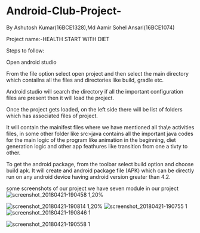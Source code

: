 # Android-Club-Project-
By Ashutosh Kumar(16BCE1328),Md Aamir Sohel Ansari(16BCE1074)

Project name:-HEALTH START WITH DIET

Steps to follow:

Open android studio

From the file option select open project and then select the main directory which contailns all the files and directories like build, gradle etc.

Android studio will search the directory if all the important configuration files are present then it will load the project.

Once the project gets loaded, on the left side there will be list of folders which has associated files of project.

It will contain the mainifest files where we have mentioned all tha\e activities files, in some other folder like src>java contains all the important java codes for the main logic of the program like animation in the beginning, diet generation logic and other app feathures like transition from one a tivty to other.

To get the android package, from the toolbar select build option and choose build apk. It will create and android package file (APK) which can be directly run on any android device having android version greater than 4.2.

some screenshots of our project 
we have seven module in our project 
![screenshot_20180421-190458 1,20%](https://user-images.githubusercontent.com/31513483/39084838-88a5619e-4598-11e8-8a04-96d46de46959.png)

![screenshot_20180421-190814 1,20%](https://user-images.githubusercontent.com/31513483/39084925-f80f017e-4599-11e8-8d7b-c7094b247612.png)
![screenshot_20180421-190755 1](https://user-images.githubusercontent.com/31513483/39085147-1dc5d2ce-459c-11e8-9d99-d110cf6cd939.png)
![screenshot_20180421-190846 1](https://user-images.githubusercontent.com/31513483/39085157-48245df6-459c-11e8-9b2e-e01f6d605ee5.png)

![screenshot_20180421-190558 1](https://user-images.githubusercontent.com/31513483/39085168-696e94c2-459c-11e8-8fd4-f03a8ae66036.png)
